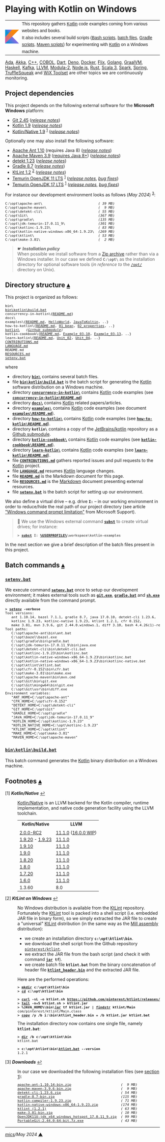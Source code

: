# <span id="top">Playing with Kotlin on Windows</span>

<table style="font-family:Helvetica,Arial;line-height:1.6;">
  <tr>
  <td style="border:0;padding:0 10px 0 0;min-width:25%;"><a href="https://kotlinlang.org/" rel="external"><img src="./docs/kotlin.png" width="100" alt="Kotlin project"/></a></td>
  <td style="border:0;padding:0;vertical-align:text-top;">This repository gathers <a href="https://kotlinlang.org/" rel="external">Kotlin</a> code examples coming from various websites and books.<br/>
  It also includes several build scripts (<a href="https://tldp.org/LDP/Bash-Beginners-Guide/html/sect_02_01.html" rel="external">Bash scripts</a>, <a href="https://en.wikibooks.org/wiki/Windows_Batch_Scripting" rel="external">batch files</a>, <a href="https://docs.gradle.org/current/userguide/writing_build_scripts.html" rel="external">Gradle scripts</a>, <a href="https://maven.apache.org/guides/introduction/introduction-to-the-pom.html">Maven scripts</a>) for experimenting with <a href="https://kotlinlang.org/" rel="external">Kotlin</a> on a Windows machine.
  </td>
  </tr>
</table>

[Ada][ada_examples], [Akka][akka_examples], [C++][cpp_examples], [COBOL][cobol_examples], [Dart][dart_examples], [Deno][deno_examples], [Docker][docker_examples], [Flix][flix_examples], [Golang][golang_examples], [GraalVM][graalvm_examples], [Haskell][haskell_examples], [Kafka][kafka_examples], [LLVM][llvm_examples], [Modula-2][m2_examples], [Node.js][nodejs_examples], [Rust][rust_examples], [Scala 3][scala3_examples], [Spark][spark_examples], [Spring][spring_examples], [TruffleSqueak][trufflesqueak_examples] and [WiX Toolset][wix_examples] are other topics we are continuously monitoring.

## <span id="proj_deps">Project dependencies</span>

This project depends on the following external software for the **Microsoft Windows** platform:

- [Git 2.45][git_downloads] ([*release notes*][git_relnotes])
- [Kotlin 1.9][kotlin_latest] ([*release notes*][kotlin_relnotes])
- [Kotlin/Native 1.9][kotlin_latest] <sup id="anchor_01"><a href="#footnote_01">1</a></sup> ([*release notes*][kotlin_native_relnotes])

Optionally one may also install the following software:

- [Apache Ant 1.10][apache_ant] (requires Java 8) ([*release notes*][apache_ant_relnotes])
- [Apache Maven 3.9][maven_latest] ([requires Java 8+][apache_maven_history]) ([*release notes*][maven_relnotes])
- [detekt 1.23][detekt_latest] ([*release notes*][detekt_relnotes])
- [Gradle 8.7][gradle_latest] ([*release notes*][gradle_relnotes])
- [KtLint 1.2][ktlint_latest] <sup id="anchor_02"><a href="#footnote_02">2</a></sup> ([*release notes*][ktlint_relnotes])
- [Temurin OpenJDK 11 LTS][temurin_opendjk11] <sup id="anchor_01">[1](#footnote_01)</sup> ([*release notes*][temurin_opendjk11_relnotes], [*bug fixes*][temurin_opendjk11_bugfixes])
- [Temurin OpenJDK 17 LTS][temurin_opendjk17] <sup id="anchor_01">[1](#footnote_01)</sup> ([*release notes*][temurin_opendjk17_relnotes], [*bug fixes*][temurin_opendjk17_bugfixes])

For instance our development environment looks as follows (*May 2024*) <sup id="anchor_03">[3](#footnote_03)</sup>:

<pre style="font-size:80%;">
C:\opt\apache-ant\                           <i>( 39 MB)</i>
C:\opt\apache-maven\                         <i>(  9 MB)</i>
C:\opt\detekt-cli\                           <i>( 55 MB)</i>
C:\opt\Git\                                  <i>(367 MB)</i>
C:\opt\gradle\                               <i>(135 MB)</i>
C:\opt\jdk-temurin-17.0.11_9\                <i>(301 MB)</i>
C:\opt\kotlinc-1.9.23\                       <i>( 83 MB)</i>
C:\opt\kotlin-native-windows-x86_64-1.9.23\  <i>(269 MB)</i>
C:\opt\ktlint\                               <i>( 53 MB)</i>
C:\opt\make-3.81\                            <i>(  2 MB)</i>
</pre>

> **&#9755;** ***Installation policy***<br/>
> When possible we install software from a [Zip archive][zip_archive] rather than via a Windows installer. In our case we defined **`C:\opt\`** as the installation directory for optional software tools (*in reference to* the [`/opt/`][linux_opt] directory on Unix).

## <span id="structure">Directory structure</span> [**&#x25B4;**](#top)

This project is organized as follows:
<pre style="font-size:80%;">
bin\
<a href="bin/kotlin/build.bat">bin\kotlin\build.bat</a>
concurrency-in-kotlin\{<a href="concurrency-in-kotlin/README.md">README.md</a>}
docs\
examples\{<a href="examples/README.md">README.md</a>, <a href="examples/HelloWorld/">HelloWorld</a>, <a href="examples/JavaToKotlin/">JavaToKoltin</a>, ..}
how-to-kotlin\{<a href="how-to-kotlin/README.md">README.md</a>, <a href="how-to-kotlin/01_bean/">01_bean</a>, <a href="how-to-kotlin/02_properties/">02_properties</a>, ..}
<a href="https://github.com/JetBrains/kotlin">kotlin\</a>   <i>(<a href=".gitmodules">Github submodule</a>)</i>
kotlin-cookbook\{<a href="kotlin-cookbook/README.md">README.md</a>, <a href="kotlin-cookbook/Example_03-10/">Example_03-10</a>, <a href="kotlin-cookbook/Example_03-13/">Example_03-13</a>, ..}
learn-kotlin\{<a href="learn-kotlin/README.md">README.md</a>, <a href="learn-kotlin/Unit_02/">Unit_02</a>, <a href="learn-kotlin/Unit_04/">Unit_04</a>, ..}
<a href="CONTRIBUTIONS.md">CONTRIBUTIONS.md</a>
<a href="LANGUAGE.md">LANGUAGE.md</a>
README.md
<a href="RESOURCES.md">RESOURCES.md</a>
<a href="setenv.bat">setenv.bat</a>
</pre>

where

- directory [**`bin\`**](bin/) contains several batch files.
- file [**`bin\kotlin\build.bat`**](bin/kotlin/build.bat) is the batch script for generating the [Kotlin] software distribution on a Windows machine.
- directory [**`concurrency-in-kotlin\`**](concurrency-in-kotlin/) contains [Kotlin] code examples (see [**`concurrency-in-kotlin\README.md`**](concurrency-in-kotlin/README.md))
- directory [**`docs\`**](docs/) contains [Kotlin] related papers/articles.
- directory [**`examples\`**](examples/) contains [Kotlin] code examples (see document [**`examples\README.md`**](examples/README.md)).
- directory [**`how-to-kotlin\`**](how-to-kotlin/) contains [Kotlin] code examples (see [**`how-to-kotlin\README.md`**](how-to-kotlin/README.md)).
- directory **`kotlin\`** contains a copy of the [JetBrains/kotlin][jetbrains_kotlin] repository as a [Github submodule](.gitmodules).
- directory [**`kotlin-cookbook\`**](kotlin-cookbook/) contains [Kotlin] code examples (see [**`kotlin-cookbook\README.md`**](kotlin-cookbook/README.md)).
- directory [**`learn-kotlin\`**](learn-kotlin/) contains [Kotlin] code examples (see [**`learn-kotlin\README.md`**](learn-kotlin/README.md)).
- file [**`CONTRIBUTIONS.md`**](CONTRIBUTIONS.md) gathers reported issues and pull requests to the [Kotlin] project.
- file [**`LANGUAGE.md`**](LANGUAGE.md) resumes [Kotlin] language changes.
- file [**`README.md`**](README.md) is the Markdown document for this page.
- file [**`RESOURCES.md`**](RESOURCES.md) is the [Markdown][github_markdown] document presenting external resources.
- file [**`setenv.bat`**](setenv.bat) is the batch script for setting up our environment.

We also define a virtual drive &ndash; e.g. drive **`I:`** &ndash; in our working environment in order to reduce/hide the real path of our project directory (see article ["Windows command prompt limitation"][windows_limitation] from Microsoft Support).

> **:mag_right:** We use the Windows external command [**`subst`**][windows_subst] to create virtual drives; for instance:
>
> <pre style="font-size:80%;">
> <b>&gt; <a href="https://docs.microsoft.com/en-us/windows-server/administration/windows-commands/subst">subst</a> I: <a href="https://en.wikipedia.org/wiki/Environment_variable#Default_values">%USERPROFILE%</a>\workspace\kotlin-examples</b>
> </pre>

In the next section we give a brief description of the batch files present in this project.

## Batch commands [**&#x25B4;**](#top)

### [**`setenv.bat`**](setenv.bat)

We execute command [**`setenv.bat`**](setenv.bat) once to setup our development environment; it makes external tools such as [**`git.exe`**][git_exe], [**`gradle.bat`**][gradle_bat] and [**`sh.exe`**][sh_cli] directly available from the command prompt.

<pre style="font-size:80%;">
<b>&gt; <a href="setenv.bat">setenv</a> -verbose</b>
Tool versions:
   ant 1.10.14, bazel 7.1.1, gradle 8.7, java 17.0.10, detekt-cli 1.23.6,
   kotlinc 1.9.23, kotlinc-native 1.9.23, ktlint 1.2.1, cfr 0.152,
   make 3.81, mvn 3.9.6, git 2.44.0.windows.1, diff 3.10, bash 4.4.26(1)-release
Tool paths:
   C:\opt\apache-ant\bin\ant.bat
   C:\opt\bazel\bazel.exe
   C:\opt\gradle\bin\gradle.bat
   C:\opt\jdk-temurin-17.0.11_9\bin\java.exe
   C:\opt\detekt-cli\bin\detekt-cli.bat
   C:\opt\kotlinc-1.9.23\bin\kotlinc.bat
   C:\opt\kotlin-native-windows-x86_64-1.9.23\bin\kotlinc.bat
   C:\opt\kotlin-native-windows-x86_64-1.9.23\bin\kotlinc-native.bat
   C:\opt\ktlint\ktlint.bat
   C:\opt\cfr-0.152\bin\cfr.bat
   C:\opt\make-3.81\bin\make.exe
   C:\opt\apache-maven\bin\mvn.cmd
   C:\opt\Git\bin\git.exe
   C:\opt\Git\mingw64\bin\git.exe
   C:\opt\Git\usr\bin\diff.exe
Environment variables:
   "ANT_HOME=C:\opt\apache-ant"
   "CFR_HOME=C:\opt\cfr-0.152"
   "DETEKT_HOME=C:\opt\detekt-cli"
   "GIT_HOME=C:\opt\Git"
   "GRADLE_HOME=C:\opt\gradle"
   "JAVA_HOME=C:\opt\jdk-temurin-17.0.11_9"
   "KOTLIN_HOME=C:\opt\kotlinc-1.9.23"
   "KOTLIN_NATIVE_HOME=C:\opt\kotlinc-1.9.23"
   "KTLINT_HOME=C:\opt\ktlint"
   "MAKE_HOME=C:\opt\make-3.81"
   "MAVEN_HOME=C:\opt\apache-maven"
</pre>

### [**`bin\kotlin\build.bat`**](bin/kotlin/build.bat)

This batch command generates the [Kotlin] binary distribution on a Windows machine.

<!-- ##################################################################### -->

## <span id="footnotes">Footnotes</span> [**&#x25B4;**](#top)

<span id="footnote_01">[1]</span> ***Kotlin/Native*** [↩](#anchor_01)

<dl><dd>
<a href="https://kotlinlang.org/docs/native-overview.html" rel="external">Kotlin/Native</a> is an LLVM backend for the Kotlin compiler, runtime implementation, and native code generation facility using the LLVM toolchain.
</dd>
<dd>
<table>
<tr><th>Kotlin/Native</th><th>LLVM</th></tr>
<tr><td></td><td></td></tr>
<tr><td><a href="https://kotlinlang.org/docs/whatsnew-eap.html">2.0.0-RC2</a></td><td><a href="https://github.com/JetBrains/kotlin/blob/v2.0.0-RC2/kotlin-native/konan/konan.properties">11.1.0</a> (<a href="https://youtrack.jetbrains.com/issue/KT-49279/Kotlin-Native-update-LLVM-from-11.1.0-to-16.0.0-or-newer">16.0.0 WIP</a>)</td></tr>
<tr><td><a href="https://kotlinlang.org/docs/whatsnew1920.html" rel="external">1.9.20</a> - <a href="https://github.com/JetBrains/kotlin/releases/tag/v1.9.23" rel="external">1.9.23</a></td><td><a href="https://github.com/JetBrains/kotlin/blob/v1.9.20/kotlin-native/konan/konan.properties#L76">11.1.0</a></td></tr>
<tr><td><a href="https://github.com/JetBrains/kotlin/releases/tag/v1.9.10" rel="external">1.9.10</a></td><td><a href="https://github.com/JetBrains/kotlin/blob/v1.9.10/kotlin-native/konan/konan.properties#L76">11.1.0</a></td></tr>
<tr><td><a href="https://kotlinlang.org/docs/whatsnew19.html" rel="external">1.9.0</a></td><td><a href="https://github.com/JetBrains/kotlin/blob/v1.9.10/kotlin-native/konan/konan.properties#L76">11.1.0</a></td></tr>
<tr><td><a href="https://kotlinlang.org/docs/whatsnew1820.html" rel="external">1.8.20</a></td><td><a href="https://github.com/JetBrains/kotlin/blob/v1.9.10/kotlin-native/konan/konan.properties#L76">11.1.0</a></td></tr>
<tr><td><a href="https://kotlinlang.org/docs/whatsnew18.html" rel="external">1.8.0</a></td><td><a href="https://github.com/JetBrains/kotlin/blob/v1.9.10/kotlin-native/konan/konan.properties#L76">11.1.0</a></td></tr>
<tr><td><a href="https://kotlinlang.org/docs/whatsnew1720.html" rel="external">1.7.20</a></td><td><a href="https://github.com/JetBrains/kotlin/blob/v1.9.10/kotlin-native/konan/konan.properties#L76">11.1.0</a></td></tr>
<tr><td><a href="https://kotlinlang.org/docs/whatsnew16.html#llvm-and-linker-updates">1.6.0</a></td><td><a href="https://github.com/JetBrains/kotlin/blob/v1.9.10/kotlin-native/konan/konan.properties#L76">11.1.0</a></td></tr>
<tr><td><a hef="https://github.com/JetBrains/kotlin-native/blob/master/CHANGELOG.md#v1360-oct-2019" rel="external">1.3.60</a></td><td>8.0</td></tr>
</table>
</dd></dl>

<span id="footnote_02">[2]</span> ***KtLint on Windows*** [↩](#anchor_02)

<dl><dd>
No Windows distribution is available from the <a href="https://github.com/pinterest/ktlint/releases" rel="external">KtLint</a> repository.
</dd>
<dd>
Fortunately the <a href="https://github.com/pinterest/ktlint/releases">KtLint</a> tool is packed into a shell script (i.e. embedded JAR file in binary form), so we simply extracted the JAR file to create a "universal" <a href="https://github.com/pinterest/ktlint/releases">KtLint</a> distribution (in the same way as the <a href="https://com-lihaoyi.github.io/mill/mill/Installation.html#_windows" rel="external">Mill assembly</a> distribution):
<ul>
<li>we create an installation directory <b><code>c:\opt\ktlint\bin</code></b>.</li>
<li>we download the shell script from the Github repository <a href="https://github.com/pinterest/ktlint" rel="external"><code>pinterest/ktlint</code></a>.</i>
<li>we extract the JAR file from the bash script (and check it with command <b><code><a href="https://docs.oracle.com/javase/8/docs/technotes/tools/windows/jar.html" rel="external">jar</a> tf</code></b>).</li>
<li>we create batch file <b><code>ktlint.bat</code></b> from the binary concatenation of header file <a href="bin/ktlint_header.bin"><b><code>ktlint_header.bin</code></b></a> and the extracted JAR file.</li>
</ul>
</dd>
<dd>
Here are the performed operations:
</dd>
<dd>
<pre style="font-size:80%;">
<b>&gt; <a href="https://docs.microsoft.com/en-us/windows-server/administration/windows-commands/mkdir" rel="external">mkdir</a> c:\opt\ktlint\bin</b>
<b>&gt; <a href="https://docs.microsoft.com/en-us/windows-server/administration/windows-commands/cd">cd</a> c:\opt\ktlint\bin</b>
&nbsp;
<b>&gt; <a href="https://ec.haxx.se/cmdline/cmdline-options">curl</a> -sL -o ktlint.sh <a href="https://github.com/pinterest/ktlint/releases/tag/1.1.0">https://github.com/pinterest/ktlint/releases/download/1.1.0/ktlint</a></b>
<b>&gt; <a href="https://man7.org/linux/man-pages/man1/tail.1.html">tail</a> -n+5 ktlint.sh > ktlint.jar</b>
<b>&gt; %JAVA_HOME%\bin\<a href="https://docs.oracle.com/javase/8/docs/technotes/tools/windows/jar.html">jar</a> tf ktlint.jar | <a href="https://docs.microsoft.com/en-us/windows-server/administration/windows-commands/findstr">findstr</a> ktlint/Main</b>
com/pinterest/ktlint/Main.class
<b>&gt; <a href="https://docs.microsoft.com/en-us/windows-server/administration/windows-commands/copy">copy</a> /y /b i:\bin\ktlint_header.bin + /b ktlint.jar ktlint.bat</b>
</pre>
</dd>
<dd>
The installation directory now contains one single file, namely <b><code>ktlint.bat</code></b>:
</dd>
<dd>
<pre style="font-size:80%;">
<b>&gt; <a href="https://docs.microsoft.com/en-us/windows-server/administration/windows-commands/dir" rel="external">dir</a> /b c:\opt\ktlint\bin</b>
ktlint.bat
&nbsp;
<b>&gt; c:\opt\ktlint\bin\<a href="https://ktlint.github.io/#command-line" rel="external">ktlint.bat</a> --version</b>
1.2.1
</pre>
</dd></dl>

<span id="footnote_03">[3]</span> ***Downloads*** [↩](#anchor_03)

<dl><dd>
In our case we downloaded the following installation files (see <a href="#proj_deps">section 1</a>):
</dd>
<dd>
<pre style="font-size:80%;">
<a href="https://ant.apache.org/bindownload.cgi">apache-ant-1.10.14-bin.zip</a>                        <i>(  9 MB)</i>
<a href="https://maven.apache.org/download.cgi">apache-maven-3.9.6-bin.zip</a>                        <i>(  9 MB)</i>
<a href="https://github.com/detekt/detekt/releases">detekt-cli-1.23.6.zip</a>                             <i>( 54 MB)</i>
<a href="https://gradle.org/releases/">gradle-8.7-bin.zip</a>                                <i>(115 MB)</i>
<a href="https://github.com/JetBrains/kotlin/releases/tag/v1.9.23">kotlin-compiler-1.9.23.zip</a>                        <i>( 71 MB)</i>
<a href="https://github.com/JetBrains/kotlin/releases/tag/v1.9.23">kotlin-native-windows-x86_64-1.9.23.zip</a>           <i>(174 MB)</i>
<a href="https://github.com/pinterest/ktlint/releases/">ktlint (1.2.1)</a>                                    <i>( 63 MB)</i>
<a href="https://sourceforge.net/projects/gnuwin32/files/make/3.81/">make-3.81-bin.zip</a>                                 <i>( 10 MB)</i>
<a href="https://adoptium.net/releases.html?variant=openjdk11&jvmVariant=hotspot">OpenJDK11U-jdk_x64_windows_hotspot_17.0.11_9.zip</a>  <i>( 99 MB)</i>
<a href="https://git-scm.com/download/win">PortableGit-2.44.0-64-bit.7z.exe</a>                  <i>( 43 MB)</i>
</pre>
</dd></dl>

***

*[mics](https://lampwww.epfl.ch/~michelou/)/May 2024* [**&#9650;**](#top)
<span id="bottom">&nbsp;</span>

<!-- link refs -->

[ada_examples]: https://github.com/michelou/ada-examples
[akka_examples]: https://github.com/michelou/akka-examples
[apache_ant]: https://ant.apache.org/
[apache_ant_cli]: https://ant.apache.org/manual/running.html
[apache_ant_relnotes]: https://archive.apache.org/dist/ant/RELEASE-NOTES-1.10.14.html
[apache_maven_history]: https://maven.apache.org/docs/history.html
[cobol_examples]: https://github.com/michelou/cobol-examples
[cpp_examples]: https://github.com/michelou/cpp-examples
[dart_examples]: https://github.com/michelou/dart-examples
[deno_examples]: https://github.com/michelou/deno-examples
[docker_examples]: https://github.com/michelou/docker-examples
[detekt_latest]: https://github.com/detekt/detekt/releases
[detekt_relnotes]: https://github.com/detekt/detekt/releases/tag/v1.23.6
[flix_examples]: https://github.com/michelou/flix-examples
[git_downloads]: https://git-scm.com/download/win
[git_exe]: https://git-scm.com/docs/git
[git_relnotes]: https://raw.githubusercontent.com/git/git/master/Documentation/RelNotes/2.44.0.txt
[github_markdown]: https://github.github.com/gfm/
[golang_examples]: https://github.com/michelou/golang-examples
[graalvm_examples]: https://github.com/michelou/graalvm-examples
[gradle_bat]: https://docs.gradle.org/current/userguide/command_line_interface.html
[gradle_latest]: https://gradle.org/releases/
[gradle_relnotes]: https://docs.gradle.org/8.2/release-notes.html
[haskell_examples]: https://github.com/michelou/haskell-examples
[jetbrains_kotlin]: https://github.com/JetBrains/kotlin
[kafka_examples]: https://github.com/michelou/kafka-examples
[kotlin]: https://kotlinlang.org/
[kotlin_latest]: https://kotlinlang.org/docs/releases.html#release-details
[kotlin_native_relnotes]: https://github.com/JetBrains/kotlin/releases/tag/v1.9.23
[kotlin_relnotes]: https://github.com/JetBrains/kotlin/releases/tag/v1.9.23
[kotlinc_bat]: https://kotlinlang.org/docs/tutorials/command-line.html
[ktlint]: https://github.com/pinterest/ktlint
[ktlint_latest]: https://github.com/pinterest/ktlint/releases
[ktlint_relnotes]: https://github.com/pinterest/ktlint/releases/tag/1.2.1
[linux_opt]: https://tldp.org/LDP/Linux-Filesystem-Hierarchy/html/opt.html
[llvm_examples]: https://github.com/michelou/llvm-examples
[m2_examples]: https://github.com/michelou/m2-examples
[maven_latest]: https://maven.apache.org/download.cgi
[maven_relnotes]: https://maven.apache.org/docs/3.9.6/release-notes.html
[nodejs_examples]: https://github.com/michelou/nodejs-examples
[rust_examples]: https://github.com/michelou/rust-examples
[scala3_examples]: https://github.com/michelou/dotty-examples
[sh_cli]: https://man7.org/linux/man-pages/man1/sh.1p.html
[spark_examples]: https://github.com/michelou/spark-examples
[spring_examples]: https://github.com/michelou/spring-examples
<!--
11.0.3  -> http://mail.openjdk.java.net/pipermail/jdk-updates-dev/2019-April/000951.html
11.0.11 -> https://mail.openjdk.java.net/pipermail/jdk-updates-dev/2021-April/005860.html
11.0.12 -> https://mail.openjdk.java.net/pipermail/jdk-updates-dev/2021-July/006954.html
11.0.13 -> https://mail.openjdk.java.net/pipermail/jdk-updates-dev/2021-October/009368.html
11.0.14 -> https://mail.openjdk.java.net/pipermail/jdk-updates-dev/2022-January/011643.html
11.0.16 -> https://mail.openjdk.org/pipermail/jdk-updates-dev/2022-July/016017.html
11.0.17 -> https://mail.openjdk.org/pipermail/jdk-updates-dev/2022-October/018119.html
11.0.18 -> https://mail.openjdk.org/pipermail/jdk-updates-dev/2023-January/020111.html
11.0.19 -> https://mail.openjdk.org/pipermail/jdk-updates-dev/2023-April/021900.html
11.0.20 -> https://mail.openjdk.org/pipermail/jdk-updates-dev/2023-July/024064.html
11.0.21 -> https://mail.openjdk.org/pipermail/jdk-updates-dev/2023-October/026351.html
11.0.22 -> https://mail.openjdk.org/pipermail/jdk-updates-dev/2024-January/029215.html
-->
[temurin_opendjk11_bugfixes]: https://www.oracle.com/java/technologies/javase/11-0-17-bugfixes.html
[temurin_opendjk11_relnotes]: https://mail.openjdk.org/pipermail/jdk-updates-dev/2022-October/018119.html
[temurin_opendjk11]: https://adoptium.net/releases.html?variant=openjdk11&jvmVariant=hotspot
<!--
17.0.7  -> https://mail.openjdk.org/pipermail/jdk-updates-dev/2023-April/021899.html
17.0.8  -> https://mail.openjdk.org/pipermail/jdk-updates-dev/2023-July/024063.html
17.0.9  -> https://mail.openjdk.org/pipermail/jdk-updates-dev/2023-October/026352.html
17.0.10 -> https://mail.openjdk.org/pipermail/jdk-updates-dev/2024-January/029089.html
-->
[temurin_opendjk17]: https://adoptium.net/releases.html?variant=openjdk17&jvmVariant=hotspot
[temurin_opendjk17_bugfixes]: https://www.oracle.com/java/technologies/javase/17-0-2-bugfixes.html
[temurin_opendjk17_relnotes]: https://mail.openjdk.org/pipermail/jdk-updates-dev/2023-October/026352.html
<!--
21_35   -> https://adoptium.net/fr/temurin/release-notes/?version=jdk-21+35
21.0.1  -> https://mail.openjdk.org/pipermail/jdk-updates-dev/2023-October/026351.html
21.0.2  -> https://mail.openjdk.org/pipermail/jdk-updates-dev/2024-January/029090.html
-->
[temurin_openjdk21]: https://adoptium.net/releases.html?variant=openjdk21&jvmVariant=hotspot
[temurin_openjdk21_bugfixes]: https://www.oracle.com/java/technologies/javase/17-0-2-bugfixes.html
[temurin_openjdk21_relnotes]: https://mail.openjdk.org/pipermail/jdk-updates-dev/2023-October/026351.html
[trufflesqueak_examples]: https://github.com/michelou/trufflesqueak-examples
[windows_limitation]: https://support.microsoft.com/en-gb/help/830473/command-prompt-cmd-exe-command-line-string-limitation
[windows_subst]: https://docs.microsoft.com/en-us/windows-server/administration/windows-commands/subst
[wix_examples]: https://github.com/michelou/wix-examples
[zip_archive]: https://www.howtogeek.com/178146/htg-explains-everything-you-need-to-know-about-zipped-files/
